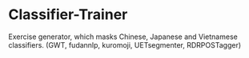 # Classifier-Trainer
Exercise generator, which masks Chinese, Japanese and Vietnamese classifiers. (GWT, fudannlp, kuromoji, UETsegmenter, RDRPOSTagger)
